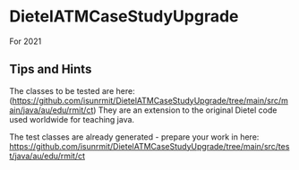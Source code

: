 # DietelATMCaseStudyUpgrade
 For 2021

## Tips and Hints

The classes to be tested are here:  (https://github.com/isunrmit/DietelATMCaseStudyUpgrade/tree/main/src/main/java/au/edu/rmit/ct)
They are an extension to the original Dietel code used worldwide for teaching java.

The test classes are already generated - prepare your work in here: https://github.com/isunrmit/DietelATMCaseStudyUpgrade/tree/main/src/test/java/au/edu/rmit/ct

